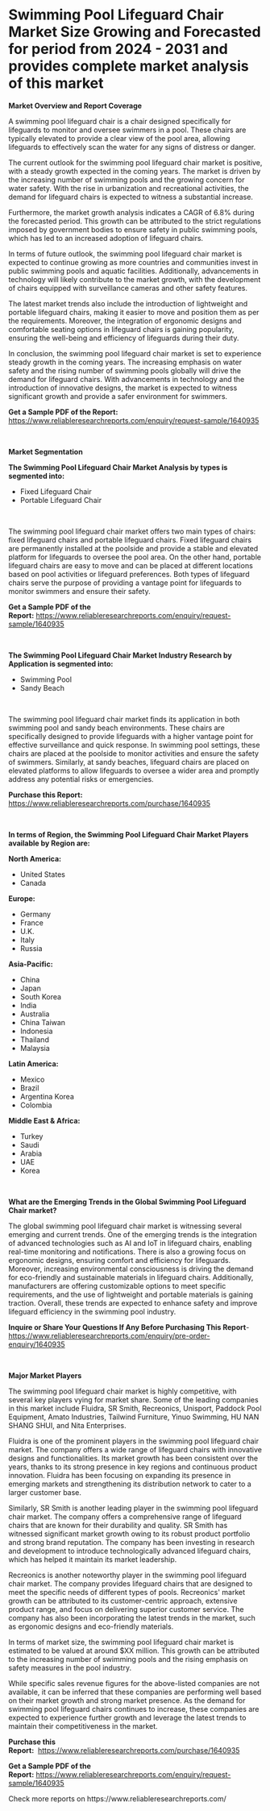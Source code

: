 <p><h1>Swimming Pool Lifeguard Chair Market Size Growing and Forecasted for period from 2024 - 2031 and provides complete market analysis of this market</h1></p><p><strong>Market Overview and Report Coverage</strong></p>
<p><p>A swimming pool lifeguard chair is a chair designed specifically for lifeguards to monitor and oversee swimmers in a pool. These chairs are typically elevated to provide a clear view of the pool area, allowing lifeguards to effectively scan the water for any signs of distress or danger.</p><p>The current outlook for the swimming pool lifeguard chair market is positive, with a steady growth expected in the coming years. The market is driven by the increasing number of swimming pools and the growing concern for water safety. With the rise in urbanization and recreational activities, the demand for lifeguard chairs is expected to witness a substantial increase.</p><p>Furthermore, the market growth analysis indicates a CAGR of 6.8% during the forecasted period. This growth can be attributed to the strict regulations imposed by government bodies to ensure safety in public swimming pools, which has led to an increased adoption of lifeguard chairs.</p><p>In terms of future outlook, the swimming pool lifeguard chair market is expected to continue growing as more countries and communities invest in public swimming pools and aquatic facilities. Additionally, advancements in technology will likely contribute to the market growth, with the development of chairs equipped with surveillance cameras and other safety features.</p><p>The latest market trends also include the introduction of lightweight and portable lifeguard chairs, making it easier to move and position them as per the requirements. Moreover, the integration of ergonomic designs and comfortable seating options in lifeguard chairs is gaining popularity, ensuring the well-being and efficiency of lifeguards during their duty.</p><p>In conclusion, the swimming pool lifeguard chair market is set to experience steady growth in the coming years. The increasing emphasis on water safety and the rising number of swimming pools globally will drive the demand for lifeguard chairs. With advancements in technology and the introduction of innovative designs, the market is expected to witness significant growth and provide a safer environment for swimmers.</p></p>
<p><strong>Get a Sample PDF of the Report:</strong> <a href="https://www.reliableresearchreports.com/enquiry/request-sample/1640935">https://www.reliableresearchreports.com/enquiry/request-sample/1640935</a></p>
<p>&nbsp;</p>
<p><strong>Market Segmentation</strong></p>
<p><strong>The Swimming Pool Lifeguard Chair Market Analysis by types is segmented into:</strong></p>
<p><ul><li>Fixed Lifeguard Chair</li><li>Portable Lifeguard Chair</li></ul></p>
<p>&nbsp;</p>
<p><p>The swimming pool lifeguard chair market offers two main types of chairs: fixed lifeguard chairs and portable lifeguard chairs. Fixed lifeguard chairs are permanently installed at the poolside and provide a stable and elevated platform for lifeguards to oversee the pool area. On the other hand, portable lifeguard chairs are easy to move and can be placed at different locations based on pool activities or lifeguard preferences. Both types of lifeguard chairs serve the purpose of providing a vantage point for lifeguards to monitor swimmers and ensure their safety.</p></p>
<p><strong>Get a Sample PDF of the Report:</strong>&nbsp;<a href="https://www.reliableresearchreports.com/enquiry/request-sample/1640935">https://www.reliableresearchreports.com/enquiry/request-sample/1640935</a></p>
<p>&nbsp;</p>
<p><strong>The Swimming Pool Lifeguard Chair Market Industry Research by Application is segmented into:</strong></p>
<p><ul><li>Swimming Pool</li><li>Sandy Beach</li></ul></p>
<p>&nbsp;</p>
<p><p>The swimming pool lifeguard chair market finds its application in both swimming pool and sandy beach environments. These chairs are specifically designed to provide lifeguards with a higher vantage point for effective surveillance and quick response. In swimming pool settings, these chairs are placed at the poolside to monitor activities and ensure the safety of swimmers. Similarly, at sandy beaches, lifeguard chairs are placed on elevated platforms to allow lifeguards to oversee a wider area and promptly address any potential risks or emergencies.</p></p>
<p><strong>Purchase this Report:</strong>&nbsp; <a href="https://www.reliableresearchreports.com/purchase/1640935">https://www.reliableresearchreports.com/purchase/1640935</a></p>
<p>&nbsp;</p>
<p><strong>In terms of Region, the Swimming Pool Lifeguard Chair Market Players available by Region are:</strong></p>
<p>
    <p> <strong> North America: </strong>
        <ul>
            <li>United States</li>
            <li>Canada</li>
        </ul>
        </p> 
    <p> <strong> Europe: </strong>
        <ul>
            <li>Germany</li>
            <li>France</li>
            <li>U.K.</li>
            <li>Italy</li>
            <li>Russia</li>
        </ul>
        </p> 
    <p> <strong> Asia-Pacific: </strong>
        <ul>
            <li>China</li>
            <li>Japan</li>
            <li>South Korea</li>
            <li>India</li>
            <li>Australia</li>
            <li>China Taiwan</li>
            <li>Indonesia</li>
            <li>Thailand</li>
            <li>Malaysia</li>
        </ul>
        </p> 
    <p> <strong> Latin America: </strong>
        <ul>
            <li>Mexico</li>
            <li>Brazil</li>
            <li>Argentina Korea</li>
            <li>Colombia</li>
        </ul>
        </p> 
    <p> <strong> Middle East & Africa: </strong>
        <ul>
            <li>Turkey</li>
            <li>Saudi</li>
            <li>Arabia</li>
            <li>UAE</li>
            <li>Korea</li>
        </ul>
    </p>
    </p>
<p>&nbsp;</p>
<p><strong>What are the Emerging Trends in the Global Swimming Pool Lifeguard Chair market?</strong></p>
<p><p>The global swimming pool lifeguard chair market is witnessing several emerging and current trends. One of the emerging trends is the integration of advanced technologies such as AI and IoT in lifeguard chairs, enabling real-time monitoring and notifications. There is also a growing focus on ergonomic designs, ensuring comfort and efficiency for lifeguards. Moreover, increasing environmental consciousness is driving the demand for eco-friendly and sustainable materials in lifeguard chairs. Additionally, manufacturers are offering customizable options to meet specific requirements, and the use of lightweight and portable materials is gaining traction. Overall, these trends are expected to enhance safety and improve lifeguard efficiency in the swimming pool industry.</p></p>
<p><strong>Inquire or Share Your Questions If Any Before Purchasing This Report</strong>- <a href="https://www.reliableresearchreports.com/enquiry/pre-order-enquiry/1640935">https://www.reliableresearchreports.com/enquiry/pre-order-enquiry/1640935</a></p>
<p>&nbsp;</p>
<p><strong>Major Market Players</strong></p>
<p><p>The swimming pool lifeguard chair market is highly competitive, with several key players vying for market share. Some of the leading companies in this market include Fluidra, SR Smith, Recreonics, Unisport, Paddock Pool Equipment, Amato Industries, Tailwind Furniture, Yinuo Swimming, HU NAN SHANG SHUI, and Nita Enterprises.</p><p>Fluidra is one of the prominent players in the swimming pool lifeguard chair market. The company offers a wide range of lifeguard chairs with innovative designs and functionalities. Its market growth has been consistent over the years, thanks to its strong presence in key regions and continuous product innovation. Fluidra has been focusing on expanding its presence in emerging markets and strengthening its distribution network to cater to a larger customer base.</p><p>Similarly, SR Smith is another leading player in the swimming pool lifeguard chair market. The company offers a comprehensive range of lifeguard chairs that are known for their durability and quality. SR Smith has witnessed significant market growth owing to its robust product portfolio and strong brand reputation. The company has been investing in research and development to introduce technologically advanced lifeguard chairs, which has helped it maintain its market leadership.</p><p>Recreonics is another noteworthy player in the swimming pool lifeguard chair market. The company provides lifeguard chairs that are designed to meet the specific needs of different types of pools. Recreonics' market growth can be attributed to its customer-centric approach, extensive product range, and focus on delivering superior customer service. The company has also been incorporating the latest trends in the market, such as ergonomic designs and eco-friendly materials.</p><p>In terms of market size, the swimming pool lifeguard chair market is estimated to be valued at around $XX million. This growth can be attributed to the increasing number of swimming pools and the rising emphasis on safety measures in the pool industry.</p><p>While specific sales revenue figures for the above-listed companies are not available, it can be inferred that these companies are performing well based on their market growth and strong market presence. As the demand for swimming pool lifeguard chairs continues to increase, these companies are expected to experience further growth and leverage the latest trends to maintain their competitiveness in the market.</p></p>
<p><strong>Purchase this Report:</strong>&nbsp;&nbsp;<a href="https://www.reliableresearchreports.com/purchase/1640935">https://www.reliableresearchreports.com/purchase/1640935</a></p>
<p></p>
<p><strong>Get a Sample PDF of the Report:</strong>&nbsp;<a href="https://www.reliableresearchreports.com/enquiry/request-sample/1640935">https://www.reliableresearchreports.com/enquiry/request-sample/1640935</a></p>
<p>Check more reports on https://www.reliableresearchreports.com/</p>